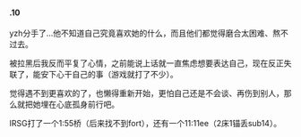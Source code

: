 #### .10

yzh分手了...他不知道自己究竟喜欢她的什么，而且他们都觉得磨合太困难、熬不过去。

被拉黑后我反而平复了心情，之前能说上话就一直焦虑想要表达自己，现在反正失联了，能安下心干自己的事（游戏就打了不少）。

觉得遇不到更喜欢的了，也懒得重新开始，更怕自己还是不会谈、再伤到别人，那么就把她埋在心底孤身前行吧。

IRSG打了一个1:55桥（后来找不到fort），还有一个11:11ee（2床1锚丢sub14）。